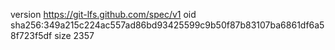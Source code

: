 version https://git-lfs.github.com/spec/v1
oid sha256:349a215c224ac557ad86bd93425599c9b50f87b83107ba6861df6a58f723f5df
size 2357
